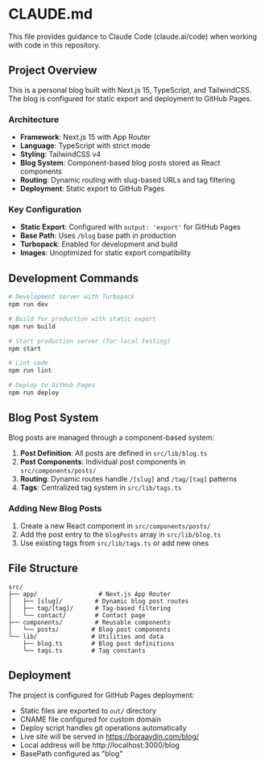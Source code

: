# CLAUDE.md

This file provides guidance to Claude Code (claude.ai/code) when working with code in this repository.

## Project Overview

This is a personal blog built with Next.js 15, TypeScript, and TailwindCSS. The blog is configured for static export and deployment to GitHub Pages.

### Architecture

- **Framework**: Next.js 15 with App Router
- **Language**: TypeScript with strict mode
- **Styling**: TailwindCSS v4
- **Blog System**: Component-based blog posts stored as React components
- **Routing**: Dynamic routing with slug-based URLs and tag filtering
- **Deployment**: Static export to GitHub Pages

### Key Configuration

- **Static Export**: Configured with `output: 'export'` for GitHub Pages
- **Base Path**: Uses `/blog` base path in production
- **Turbopack**: Enabled for development and build
- **Images**: Unoptimized for static export compatibility

## Development Commands

```bash
# Development server with Turbopack
npm run dev

# Build for production with static export
npm run build

# Start production server (for local testing)
npm start

# Lint code
npm run lint

# Deploy to GitHub Pages
npm run deploy
```

## Blog Post System

Blog posts are managed through a component-based system:

1. **Post Definition**: All posts are defined in `src/lib/blog.ts`
2. **Post Components**: Individual post components in `src/components/posts/`
3. **Routing**: Dynamic routes handle `/[slug]` and `/tag/[tag]` patterns
4. **Tags**: Centralized tag system in `src/lib/tags.ts`

### Adding New Blog Posts

1. Create a new React component in `src/components/posts/`
2. Add the post entry to the `blogPosts` array in `src/lib/blog.ts`
3. Use existing tags from `src/lib/tags.ts` or add new ones

## File Structure

```
src/
├── app/                 # Next.js App Router
│   ├── [slug]/         # Dynamic blog post routes
│   ├── tag/[tag]/      # Tag-based filtering
│   └── contact/        # Contact page
├── components/         # Reusable components
│   └── posts/         # Blog post components
└── lib/               # Utilities and data
    ├── blog.ts        # Blog post definitions
    └── tags.ts        # Tag constants
```

## Deployment

The project is configured for GitHub Pages deployment:
- Static files are exported to `out/` directory
- CNAME file configured for custom domain
- Deploy script handles git operations automatically
- Live site will be served in https://boraaydin.com/blog/
- Local address will be http://localhost:3000/blog
- BasePath configured as "blog"